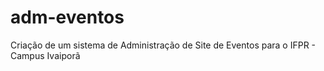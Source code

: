 # adm-eventos
Criação de um sistema de Administração de Site de Eventos para o IFPR - Campus Ivaiporã
